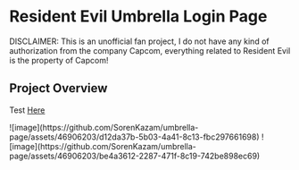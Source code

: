 <h1>Resident Evil Umbrella Login Page</h1>
<p>DISCLAIMER: This is an unofficial fan project, I do not have any kind of authorization from the company Capcom, everything related to Resident Evil is the property of Capcom!</p>

<h2>Project Overview</h2>
<p>Test <a href="https://sorenkazam.github.io/umbrella-page/">Here</a></p>
![image](https://github.com/SorenKazam/umbrella-page/assets/46906203/d12da37b-5b03-4a41-8c13-fbc297661698)
![image](https://github.com/SorenKazam/umbrella-page/assets/46906203/be4a3612-2287-471f-8c19-742be898ec69)

